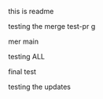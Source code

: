 this is readme

testing the merge
 test-pr
g


mer
 main

testing ALL


final test

testing the updates
